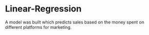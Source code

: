 # Linear-Regression
A model was built which predicts sales based on the money spent on different platforms for marketing.
